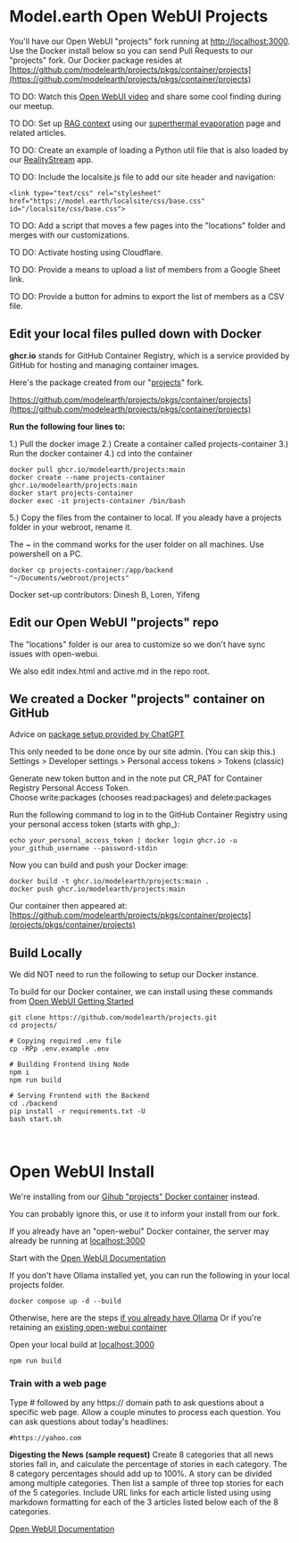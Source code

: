 # Model.earth Open WebUI Projects

You'll have our Open WebUI "projects" fork running at [http://localhost:3000](http://localhost:3000/).
Use the Docker install below so you can send Pull Requests to our "projects" fork.
Our Docker package resides at [https://github.com/modelearth/projects/pkgs/container/projects](https://github.com/modelearth/projects/pkgs/container/projects)

TO DO: Watch this [Open WebUI video](https://www.youtube.com/watch?v=N-aRJe--txs) and share some cool finding during our meetup.

TO DO: Set up [RAG context](https://docs.openwebui.com/tutorial/rag/) using our [superthermal evaporation](../../evaporation-kits/) page and related articles.

TO DO: Create an example of loading a Python util file that is also loaded by our [RealityStream](../../RealityStream/) app.

TO DO: Include the localsite.js file to add our site header and navigation:

	<link type="text/css" rel="stylesheet" href="https://model.earth/localsite/css/base.css" id="/localsite/css/base.css">

TO DO: Add a script that moves a few pages into the "locations" folder and merges with our customizations.

TO DO: Activate hosting using Cloudflare.

TO DO: Provide a means to upload a list of members from a Google Sheet link.

TO DO: Provide a button for admins to export the list of members as a CSV file.


## Edit your local files pulled down with Docker

**ghcr.io** stands for GitHub Container Registry, which is a service provided by GitHub for hosting and managing container images.

<!--
Replaced open-webui/open-webui with modelearth/projects
Replaced open-webui-container with projects-container
-->

Here's the package created from our "[projects](https://github.com/modelearth/projects)" fork.

[https://github.com/modelearth/projects/pkgs/container/projects](https://github.com/modelearth/projects/pkgs/container/projects)

<!--
The main Open WebUI container is at:
[https://github.com/orgs/open-webui/packages?repo_name=open-webui](https://github.com/orgs/open-webui/packages?repo_name=open-webui)

We're not an org, so this was not our URL: 
[https://github.com/orgs/modelearth/packages?repo_name=projects](https://github.com/orgs/modelearth/packages?repo_name=projects)
-->

**Run the following four lines to:**

1.) Pull the docker image
2.) Create a container called projects-container
3.) Run the docker container
4.) cd into the container

	docker pull ghcr.io/modelearth/projects:main
	docker create --name projects-container ghcr.io/modelearth/projects:main
	docker start projects-container
	docker exec -it projects-container /bin/bash

5.) Copy the files from the container to local. If you aleady have a projects folder in your webroot, rename it.

The ~ in the command works for the user folder on all machines. Use powershell on a PC.

	docker cp projects-container:/app/backend "~/Documents/webroot/projects"

Docker set-up contributors: Dinesh B, Loren, Yifeng

## Edit our Open WebUI "projects" repo

The "locations" folder is our area to customize so we don't have sync issues with open-webui.

We also edit index.html and active.md in the repo root.




## We created a Docker "projects" container on GitHub

Advice on [package setup provided by ChatGPT](https://chatgpt.com/share/2200ae05-4f33-4b1c-a1f9-57be4d18257b)

This only needed to be done once by our site admin.  (You can skip this.)  
Settings > Developer settings > Personal access tokens > Tokens (classic)

Generate new token button and in the note put CR_PAT for Container Registry Personal Access Token.  
Choose write:packages (chooses read:packages) and delete:packages

Run the following command to log in to the GitHub Container Registry using your personal access token (starts with ghp_):

	echo your_personal_access_token | docker login ghcr.io -u your_github_username --password-stdin

Now you can build and push your Docker image:
<!-- the first command took about 10 minutes for the build -->
<!-- http://localhost:3000/ probably works before running since Docker starts on startup. -->

	docker build -t ghcr.io/modelearth/projects:main .
	docker push ghcr.io/modelearth/projects:main

Our container then appeared at: [https://github.com/modelearth/projects/pkgs/container/projects](projects/pkgs/container/projects)

## Build Locally

We did NOT need to run the following to setup our Docker instance.  

To build for our Docker container, we can install using these commands from [Open WebUI Getting Started](https://docs.openwebui.com/getting-started/)

	git clone https://github.com/modelearth/projects.git
	cd projects/

	# Copying required .env file
	cp -RPp .env.example .env

	# Building Frontend Using Node
	npm i
	npm run build

	# Serving Frontend with the Backend
	cd ./backend
	pip install -r requirements.txt -U
	bash start.sh



<!--Pinecone -->
<br>

# Open WebUI Install

We're installing from our [Gihub "projects" Docker container](https://github.com/modelearth/projects/pkgs/container/projects) instead.

You can probably ignore this, or use it to inform your install from our fork.

If you already have an "open-webui" Docker container, the server may already be running at [localhost:3000](http://localhost:3000)

Start with the [Open WebUI Documentation](https://docs.openwebui.com/)

If you don't have Ollama installed yet, you can run the following in your local projects folder.  
<!--(If you already have an "open-webui" container in Docker, delete or rename it.)-->

	docker compose up -d --build

Otherwise, here are the steps [if you already have Ollama](https://docs.openwebui.com/)
Or if you're retaining an [existing open-webui container](https://docs.openwebui.com/getting-started/)
<!--
, and using GPU Support, then run:

	docker run -d -p 3000:8080 --gpus=all -v ollama:/root/.ollama -v open-webui:/app/backend/data --name open-webui --restart always ghcr.io/open-webui/open-webui:ollama
-->

Open your local build at [localhost:3000](http://localhost:3000)

	npm run build

### Train with a web page

Type # followed by any https:// domain path to ask questions about a specific web page. 
Allow a couple minutes to process each question. You can ask questions about today's headlines:

	#https://yahoo.com

**Digesting the News (sample request)**
Create 8 categories that all news stories fall in, and calculate the percentage of stories in each category. The 8 category percentages should add up to 100%. A story can be divided among multiple categories. Then list a sample of three top stories for each of the 5 categories. Include URL links for each article listed using using markdown formatting for each of the 3 articles listed below each of the 8 categories.

<!-- npm run preview didn't have an api. flower -->

[Open WebUI Documentation](https://docs.openwebui.com/)